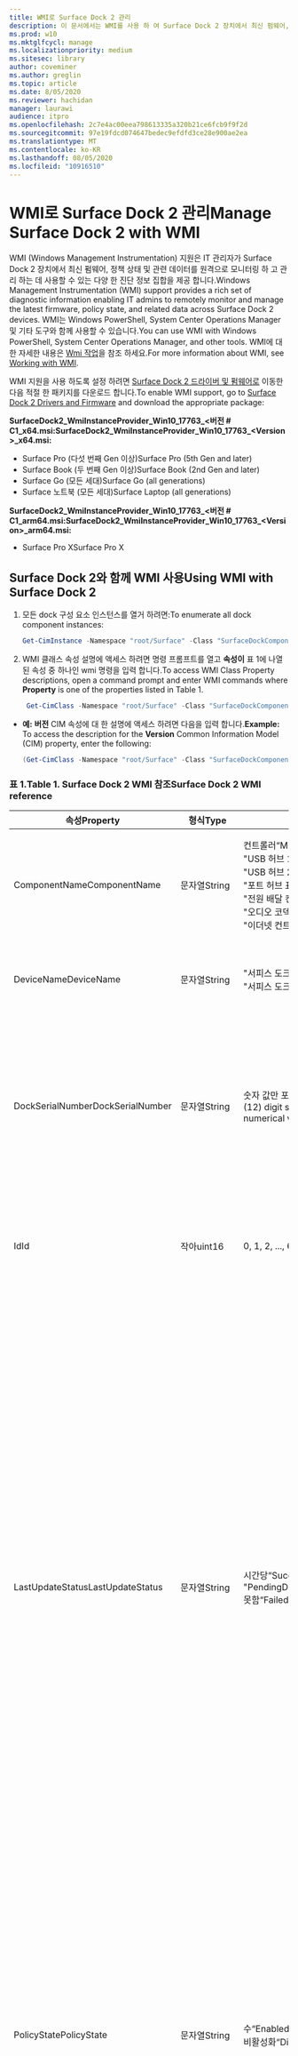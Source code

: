 ```yaml
---
title: WMI로 Surface Dock 2 관리
description: 이 문서에서는 WMI를 사용 하 여 Surface Dock 2 장치에서 최신 펌웨어, 정책 상태 및 관련 데이터를 원격으로 모니터링 하 고 관리 하는 방법에 대해 설명 합니다.
ms.prod: w10
ms.mktglfcycl: manage
ms.localizationpriority: medium
ms.sitesec: library
author: coveminer
ms.author: greglin
ms.topic: article
ms.date: 8/05/2020
ms.reviewer: hachidan
manager: laurawi
audience: itpro
ms.openlocfilehash: 2c7e4ac00eea798613335a320b21ce6fcb9f9f2d
ms.sourcegitcommit: 97e19fdcd074647bedec9efdfd3ce28e900ae2ea
ms.translationtype: MT
ms.contentlocale: ko-KR
ms.lasthandoff: 08/05/2020
ms.locfileid: "10916510"
---
```

# <span data-ttu-id="cafca-103">WMI로 Surface Dock 2 관리</span><span class="sxs-lookup"><span data-stu-id="cafca-103">Manage Surface Dock 2 with WMI</span></span>

<span data-ttu-id="cafca-104">WMI (Windows Management Instrumentation) 지원은 IT 관리자가 Surface Dock 2 장치에서 최신 펌웨어, 정책 상태 및 관련 데이터를 원격으로 모니터링 하 고 관리 하는 데 사용할 수 있는 다양 한 진단 정보 집합을 제공 합니다.</span><span class="sxs-lookup"><span data-stu-id="cafca-104">Windows Management Instrumentation (WMI) support provides a rich set of diagnostic information enabling IT admins to remotely monitor and manage the latest firmware, policy state, and related data across Surface Dock 2 devices.</span></span> <span data-ttu-id="cafca-105">WMI는 Windows PowerShell, System Center Operations Manager 및 기타 도구와 함께 사용할 수 있습니다.</span><span class="sxs-lookup"><span data-stu-id="cafca-105">You can use WMI with Windows PowerShell, System Center Operations Manager, and other tools.</span></span> <span data-ttu-id="cafca-106">WMI에 대 한 자세한 내용은 [Wmi 작업](https://docs.microsoft.com/powershell/scripting/learn/ps101/07-working-with-wmi?view=powershell-5.1)을 참조 하세요.</span><span class="sxs-lookup"><span data-stu-id="cafca-106">For more information about WMI, see [Working with WMI](https://docs.microsoft.com/powershell/scripting/learn/ps101/07-working-with-wmi?view=powershell-5.1).</span></span> 

<span data-ttu-id="cafca-107">WMI 지원을 사용 하도록 설정 하려면 [Surface Dock 2 드라이버 및 펌웨어로](https://www.microsoft.com/download/details.aspx?id=101317) 이동한 다음 적절 한 패키지를 다운로드 합니다.</span><span class="sxs-lookup"><span data-stu-id="cafca-107">To enable WMI support, go to [Surface Dock 2 Drivers and Firmware](https://www.microsoft.com/download/details.aspx?id=101317) and download the appropriate package:</span></span>

**<span data-ttu-id="cafca-108">SurfaceDock2_WmiInstanceProvider_Win10_17763_&#60;버전 # C1_x64.msi:</span><span class="sxs-lookup"><span data-stu-id="cafca-108">SurfaceDock2_WmiInstanceProvider_Win10_17763_&#60;Version&#62;_x64.msi:</span></span>**<br>

- <span data-ttu-id="cafca-109">Surface Pro (다섯 번째 Gen 이상)</span><span class="sxs-lookup"><span data-stu-id="cafca-109">Surface Pro (5th Gen and later)</span></span>
- <span data-ttu-id="cafca-110">Surface Book (두 번째 Gen 이상)</span><span class="sxs-lookup"><span data-stu-id="cafca-110">Surface Book (2nd Gen and later)</span></span>
- <span data-ttu-id="cafca-111">Surface Go (모든 세대)</span><span class="sxs-lookup"><span data-stu-id="cafca-111">Surface Go (all generations)</span></span>
- <span data-ttu-id="cafca-112">Surface 노트북 (모든 세대)</span><span class="sxs-lookup"><span data-stu-id="cafca-112">Surface Laptop (all generations)</span></span>

 **<span data-ttu-id="cafca-113">SurfaceDock2_WmiInstanceProvider_Win10_17763_&#60;버전 # C1_arm64.msi:</span><span class="sxs-lookup"><span data-stu-id="cafca-113">SurfaceDock2_WmiInstanceProvider_Win10_17763_&#60;Version&#62;_arm64.msi:</span></span>** <br>

- <span data-ttu-id="cafca-114">Surface Pro X</span><span class="sxs-lookup"><span data-stu-id="cafca-114">Surface Pro X</span></span>

## <span data-ttu-id="cafca-115">Surface Dock 2와 함께 WMI 사용</span><span class="sxs-lookup"><span data-stu-id="cafca-115">Using WMI with Surface Dock 2</span></span>

1. <span data-ttu-id="cafca-116">모든 dock 구성 요소 인스턴스를 열거 하려면:</span><span class="sxs-lookup"><span data-stu-id="cafca-116">To enumerate all dock component instances:</span></span>

    ```PowerShell
    Get-CimInstance -Namespace "root/Surface" -Class "SurfaceDockComponent" 
    ```
2. <span data-ttu-id="cafca-117">WMI 클래스 속성 설명에 액세스 하려면 명령 프롬프트를 열고 **속성이** 표 1에 나열 된 속성 중 하나인 wmi 명령을 입력 합니다.</span><span class="sxs-lookup"><span data-stu-id="cafca-117">To access WMI Class Property descriptions, open a command prompt and enter WMI commands where **Property** is one of the properties listed in Table 1.</span></span>

    ```PowerShell
     Get-CimClass -Namespace "root/Surface" -Class "SurfaceDockComponent").CimClassProperties["<Property>"]
    ```

- <span data-ttu-id="cafca-118">**예:** **버전** CIM 속성에 대 한 설명에 액세스 하려면 다음을 입력 합니다.</span><span class="sxs-lookup"><span data-stu-id="cafca-118">**Example:** To access the description for the **Version** Common Information Model (CIM) property, enter the following:</span></span>
    ```PowerShell
    (Get-CimClass -Namespace "root/Surface" -Class "SurfaceDockComponent").CimClassProperties["Version"].Qualifiers["Description"].Value
    ```
 
 ### <span data-ttu-id="cafca-119">표 1.</span><span class="sxs-lookup"><span data-stu-id="cafca-119">Table 1.</span></span> <span data-ttu-id="cafca-120">Surface Dock 2 WMI 참조</span><span class="sxs-lookup"><span data-stu-id="cafca-120">Surface Dock 2 WMI reference</span></span>

| <span data-ttu-id="cafca-121">속성</span><span class="sxs-lookup"><span data-stu-id="cafca-121">Property</span></span>         | <span data-ttu-id="cafca-122">형식</span><span class="sxs-lookup"><span data-stu-id="cafca-122">Type</span></span>   | <span data-ttu-id="cafca-123">예상 값</span><span class="sxs-lookup"><span data-stu-id="cafca-123">Expected Value(s)</span></span>                                                                                                                                                                                                            | <span data-ttu-id="cafca-124">설명</span><span class="sxs-lookup"><span data-stu-id="cafca-124">Description</span></span>                                                                                                                                                                                                                                                                                                                                                                                                                                                                                                                                                                                                                                                                                                                                                                                                                                                                                                                                                                                                                                                                                                                                                                                                                                                                                                                                                                                                                                                                                                                                                                                                                                                                                                                                                                                                 |
| ---------------- | ------ | ---------------------------------------------------------------------------------------------------------------------------------------------------------------------------------------------------------------------------- | ----------------------------------------------------------------------------------------------------------------------------------------------------------------------------------------------------------------------------------------------------------------------------------------------------------------------------------------------------------------------------------------------------------------------------------------------------------------------------------------------------------------------------------------------------------------------------------------------------------------------------------------------------------------------------------------------------------------------------------------------------------------------------------------------------------------------------------------------------------------------------------------------------------------------------------------------------------------------------------------------------------------------------------------------------------------------------------------------------------------------------------------------------------------------------------------------------------------------------------------------------------------------------------------------------------------------------------------------------------------------------------------------------------------------------------------------------------------------------------------------------------------------------------------------------------------------------------------------------------------------------------------------------------------------------------------------------------------------------------------------------------------------------------------------------------- |
| <span data-ttu-id="cafca-125">ComponentName</span><span class="sxs-lookup"><span data-stu-id="cafca-125">ComponentName</span></span>    | <span data-ttu-id="cafca-126">문자열</span><span class="sxs-lookup"><span data-stu-id="cafca-126">String</span></span> | <span data-ttu-id="cafca-127">컨트롤러</span><span class="sxs-lookup"><span data-stu-id="cafca-127">“Microcontroller”</span></span> <br><span data-ttu-id="cafca-128">"USB 허브 1"</span><span class="sxs-lookup"><span data-stu-id="cafca-128">“USB Hub 1”</span></span> <br><span data-ttu-id="cafca-129">"USB 허브 2"</span><span class="sxs-lookup"><span data-stu-id="cafca-129">“USB Hub 2”</span></span> <br><span data-ttu-id="cafca-130">"포트 허브 표시"</span><span class="sxs-lookup"><span data-stu-id="cafca-130">“Display Port Hub”</span></span> <br><span data-ttu-id="cafca-131">"전원 배달 컨트롤러"</span><span class="sxs-lookup"><span data-stu-id="cafca-131">“Power Delivery Controller”</span></span> <br><span data-ttu-id="cafca-132">"오디오 코덱"</span><span class="sxs-lookup"><span data-stu-id="cafca-132">“Audio Codec”</span></span> <br><span data-ttu-id="cafca-133">"이더넷 컨트롤러"</span><span class="sxs-lookup"><span data-stu-id="cafca-133">“Ethernet Controller”</span></span>                                                                         | <span data-ttu-id="cafca-134">다음 속성에는 제공 되는 CIM (Common Information Model) 클래스 데이터에 해당 하는 장치 구성 요소의 특정 이름이 나열 됩니다.</span><span class="sxs-lookup"><span data-stu-id="cafca-134">The following property lists the specific name of the device component that the accompanying Common Information Model (CIM) class data corresponds to.</span></span>                                                                                                                                                                                                                                                                                                                                                                                                                                                                                                                                                                                                                                                                                                                                                                                                                                                                                                                                                                                                                                                                                                                                                                                                                                                                                                                                                                                                                                                                                                                                                                                                                                                  |
| <span data-ttu-id="cafca-135">DeviceName</span><span class="sxs-lookup"><span data-stu-id="cafca-135">DeviceName</span></span>       | <span data-ttu-id="cafca-136">문자열</span><span class="sxs-lookup"><span data-stu-id="cafca-136">String</span></span> | <span data-ttu-id="cafca-137">"서피스 도크 1"</span><span class="sxs-lookup"><span data-stu-id="cafca-137">“Surface Dock 1”</span></span> <br><span data-ttu-id="cafca-138">"서피스 도크 2"</span><span class="sxs-lookup"><span data-stu-id="cafca-138">“Surface Dock 2”</span></span>                                                                                                                                                                                        | <span data-ttu-id="cafca-139">다음 속성에는 특정 장치 구성 요소가 속한 dock 장치의 이름이 포함 되어 있습니다.</span><span class="sxs-lookup"><span data-stu-id="cafca-139">The following property contains the name of the dock device that the specific device component belongs to.</span></span>                                                                                                                                                                                                                                                                                                                                                                                                                                                                                                                                                                                                                                                                                                                                                                                                                                                                                                                                                                                                                                                                                                                                                                                                                                                                                                                                                                                                                                                                                                                                                                                                                                                                                               |
| <span data-ttu-id="cafca-140">DockSerialNumber</span><span class="sxs-lookup"><span data-stu-id="cafca-140">DockSerialNumber</span></span> | <span data-ttu-id="cafca-141">문자열</span><span class="sxs-lookup"><span data-stu-id="cafca-141">String</span></span> | <span data-ttu-id="cafca-142">숫자 값만 포함 하는 12 개의 숫자 일련 번호</span><span class="sxs-lookup"><span data-stu-id="cafca-142">A twelve (12) digit serial number containing only numerical values</span></span>                                                                                                                                                           | <span data-ttu-id="cafca-143">다음 속성은 연결 된 dock 장치의 일련 번호를 기록 합니다.</span><span class="sxs-lookup"><span data-stu-id="cafca-143">The following property records the serial number of the attached dock device.</span></span> <span data-ttu-id="cafca-144">이 일련 번호는 동일한 dock 장치에 속하는 모든 구성 요소에 대해 동일 합니다.</span><span class="sxs-lookup"><span data-stu-id="cafca-144">This serial number is the exact same for every component as they belong to the same dock device.</span></span> <span data-ttu-id="cafca-145">참조를 위해이 일련 번호를 실제로 서피스 도크 자체의 아래쪽에서 찾을 수 있습니다.</span><span class="sxs-lookup"><span data-stu-id="cafca-145">For reference, this serial number can be found physically on the underside of the Surface Dock itself.</span></span>                                                                                                                                                                                                                                                                                                                                                                                                                                                                                                                                                                                                                                                                                                                                                                                                                                                                                                                                                                                                                                                                                                                                                                                                                                                                                                                                                                                                                                                                                                                    |
| <span data-ttu-id="cafca-146">Id</span><span class="sxs-lookup"><span data-stu-id="cafca-146">Id</span></span>               | <span data-ttu-id="cafca-147">작아</span><span class="sxs-lookup"><span data-stu-id="cafca-147">uint16</span></span> | <span data-ttu-id="cafca-148">0, 1, 2, ..., 65535</span><span class="sxs-lookup"><span data-stu-id="cafca-148">0, 1, 2, ..., 65535</span></span>                                                                                                                                                                                                          | <span data-ttu-id="cafca-149">다음 속성은 0에서 시작 하 여 개수를 계산 하는 고유 Id입니다.</span><span class="sxs-lookup"><span data-stu-id="cafca-149">The following property is a unique Id that starts from zero (0) and counts up.</span></span> <span data-ttu-id="cafca-150">이 변수는 열거 된 WMI 인스턴스의 번호를 매기는 데 사용 됩니다.</span><span class="sxs-lookup"><span data-stu-id="cafca-150">This variable is used for numbering the enumerated WMI instances.</span></span>                                                                                                                                                                                                                                                                                                                                                                                                                                                                                                                                                                                                                                                                                                                                                                                                                                                                                                                                                                                                                                                                                                                                                                                                                                                                                                                                                                                                                                                                                                                                                                                                                                                        |
| <span data-ttu-id="cafca-151">LastUpdateStatus</span><span class="sxs-lookup"><span data-stu-id="cafca-151">LastUpdateStatus</span></span> | <span data-ttu-id="cafca-152">문자열</span><span class="sxs-lookup"><span data-stu-id="cafca-152">String</span></span> | <span data-ttu-id="cafca-153">시간당</span><span class="sxs-lookup"><span data-stu-id="cafca-153">“Success”</span></span> <br><span data-ttu-id="cafca-154">"PendingDockReattach"</span><span class="sxs-lookup"><span data-stu-id="cafca-154">“PendingDockReattach”</span></span> <br><span data-ttu-id="cafca-155">못함</span><span class="sxs-lookup"><span data-stu-id="cafca-155">“Failed”</span></span>                                                                                                                                                                             | <span data-ttu-id="cafca-156">다음 속성은 해당 장치 구성 요소에 대해 마지막으로 시도한 CFU (구성 요소 펌웨어 업데이트) 상태를 자세히 설명 합니다.</span><span class="sxs-lookup"><span data-stu-id="cafca-156">The following property details the last attempted Component Firmware Update (CFU) status for the device component in question.</span></span> <span data-ttu-id="cafca-157">사용할 수 있는 값은 **성공,** **보류 중인 도크** 다시 연결, **실패입니다.**</span><span class="sxs-lookup"><span data-stu-id="cafca-157">Possible values are: **Success,** **Pending Dock Reattach,** and **Failed.**</span></span><br><br><br><span data-ttu-id="cafca-158">- **성공** 하면 이전에 적용 한 새 펌웨어가 성공적으로 적용 되었음을 나타냅니다.</span><span class="sxs-lookup"><span data-stu-id="cafca-158">- **Success** indicates that previously applied new firmware was applied successfully</span></span><br><span data-ttu-id="cafca-159">- **보류 중인 Dock** 다시 연결 장치 구성 요소에 대해 보류 중인 새 업데이트가 있고 사용자가 Dock의 Surface connector를 분리 하 여 다시 연결 해야 새 업데이트를 적용할 수 있습니다.</span><span class="sxs-lookup"><span data-stu-id="cafca-159">- **Pending Dock Reattach** indicates there is a new update pending for the device component and the user must detach and reattach the Dock’s Surface connector in order to apply the new update.</span></span><br><span data-ttu-id="cafca-160">- **Failed** 는 CFU 프로세스 중에 적법 한 오류가 발생 했거나 주변 장치가 예상 버전으로 부팅 되지 않았다는 것을 나타냅니다.</span><span class="sxs-lookup"><span data-stu-id="cafca-160">- **Failed** indicates that a possible legitimate error occurred during the CFU process or the peripheral did not boot up in the expected version.</span></span> <span data-ttu-id="cafca-161">**실패** 한 경우 장치가 작동 하지 않음을 나타내는 것이 아니라 장치를 업데이트 하려고 할 때 오류가 발생 한 것입니다.</span><span class="sxs-lookup"><span data-stu-id="cafca-161">In the **Failed** case, this is not an indication that the device is not working, but rather something erroneous occurred when trying to update the device.</span></span> <span data-ttu-id="cafca-162">이러한 경우에는 이전 펌웨어가 계속 실행 됩니다.</span><span class="sxs-lookup"><span data-stu-id="cafca-162">In such case, the previous firmware will continue to run.</span></span>                                                                                                                                                                                                                                                                                                                                                                                                                                                                                                                                                                                                                                                                                                                                                                                                                                                                                                                         |
| <span data-ttu-id="cafca-163">PolicyState</span><span class="sxs-lookup"><span data-stu-id="cafca-163">PolicyState</span></span>      | <span data-ttu-id="cafca-164">문자열</span><span class="sxs-lookup"><span data-stu-id="cafca-164">String</span></span> | <span data-ttu-id="cafca-165">수</span><span class="sxs-lookup"><span data-stu-id="cafca-165">“Enabled”</span></span> <br><span data-ttu-id="cafca-166">비활성화</span><span class="sxs-lookup"><span data-stu-id="cafca-166">“Disabled”</span></span>                                                                                                                                                                                                     | <span data-ttu-id="cafca-167">다음 속성은 장치 구성 요소에 대 한 현재 Surface Enterprise 관리 모드 (SEMM) 정책을 나타냅니다.</span><span class="sxs-lookup"><span data-stu-id="cafca-167">The following property indicates the current Surface Enterprise Management Mode (SEMM) policy for the device component.</span></span> <span data-ttu-id="cafca-168">가능한 값은 **사용** 및 **사용 안 함입니다.**</span><span class="sxs-lookup"><span data-stu-id="cafca-168">Possible values are: **Enabled** and **Disabled.**</span></span><br><br><br><span data-ttu-id="cafca-169">- **ENABLED** mm 시스템에서 장치 구성 요소에 액세스 하 고 사용 하도록 호스트 디바이스에서 허용 했음을 나타냅니다.</span><span class="sxs-lookup"><span data-stu-id="cafca-169">- **Enabled** indicates that the SEMM system has allowed the host device to access and use the device component</span></span><br><span data-ttu-id="cafca-170">- **사용 안 함** 은 semm 시스템에서 장치 구성 요소를 액세스 하 고 사용 하는 것을 금지 했음을 나타냅니다.</span><span class="sxs-lookup"><span data-stu-id="cafca-170">- **Disabled** indicates that the SEMM system has disallowed and thereby prevented the host machine from accessing and using the device component.</span></span>                                                                                                                                                                                                                                                                                                                                                                                                                                                                                                                                                                                                                                                                                                                                                                                                                                                                                                                                                                                                                                                                                                                                                                                                                                                                                                                                                                                                                                                                                                                             |
| <span data-ttu-id="cafca-171">ProductId</span><span class="sxs-lookup"><span data-stu-id="cafca-171">ProductId</span></span>        | <span data-ttu-id="cafca-172">String []</span><span class="sxs-lookup"><span data-stu-id="cafca-172">String[]</span></span> | <span data-ttu-id="cafca-173">"지 수"에서 "0xFFFF" 까지의 각 범위에 해당 하는 16 진수 문자열 목록</span><span class="sxs-lookup"><span data-stu-id="cafca-173">A list of hex strings, which can each range from “0x0000” to “0xFFFF”</span></span>                                                                                                                                                        | <span data-ttu-id="cafca-174">다음 속성은 장치 구성 요소의 PID (Product Id)를 분류 합니다.</span><span class="sxs-lookup"><span data-stu-id="cafca-174">The following property classifies the Product Id (PID) of the device component.</span></span> <span data-ttu-id="cafca-175">둘 이상의 PID가 나열 될 수 있습니다.</span><span class="sxs-lookup"><span data-stu-id="cafca-175">It is possible for there to be more than one PID listed.</span></span> <span data-ttu-id="cafca-176">예를 들어 USB 허브의 경우 수퍼 속도 (SS)와 고속 (HS) 장치가 모두 단수형 "허브"로 lumped 됩니다.</span><span class="sxs-lookup"><span data-stu-id="cafca-176">In the case of a USB Hub, for example, both Super Speed (SS) and High Speed (HS) devices are lumped into a singular “Hub."</span></span> <span data-ttu-id="cafca-177">따라서이 배열 내에는 2 개의 Pid가 표시 됩니다.</span><span class="sxs-lookup"><span data-stu-id="cafca-177">Therefore, two (2) PIDs would be listed within this array.</span></span>                                                                                                                                                                                                                                                                                                                                                                                                                                                                                                                                                                                                                                                                                                                                                                                                                                                                                                                                                                                                                                                                                                                                                                                                                                                                                                                                                                                                                                                                                                                                                                                                                                                                                                                                                                                                                                                                                                                                                                                                                                                                                                                                                                                                                                                                                                                                                                                             |
| <span data-ttu-id="cafca-178">ProvisionedState</span><span class="sxs-lookup"><span data-stu-id="cafca-178">ProvisionedState</span></span>         | <span data-ttu-id="cafca-179">부울</span><span class="sxs-lookup"><span data-stu-id="cafca-179">boolean</span></span> | <span data-ttu-id="cafca-180">True 또는 False</span><span class="sxs-lookup"><span data-stu-id="cafca-180">True or False</span></span>                                                                                                                                                        | <span data-ttu-id="cafca-181">다음 속성은 Surface Dock 장치의 Surface Mode 관리 모드 (SEMM) 프로 비전 된 상태를 설명 합니다.</span><span class="sxs-lookup"><span data-stu-id="cafca-181">The following property describes the Surface Enterprise Management Mode (SEMM) provisioned state of the Surface Dock device.</span></span> <span data-ttu-id="cafca-182">프로 비전 된 상태는 동일한 dock 장치에 속하는 모든 구성 요소에 대해 동일 합니다.</span><span class="sxs-lookup"><span data-stu-id="cafca-182">The provisioned state is the exact same for every component as they belong to the same dock device.</span></span> <span data-ttu-id="cafca-183">사용할 수 있는 값은 True 또는 False입니다.</span><span class="sxs-lookup"><span data-stu-id="cafca-183">Possible values are: True or False.</span></span> <span data-ttu-id="cafca-184">True 값은 Surface Dock 장치가 현재 관리 되 고 있으므로 포트 기능이 제한 될 수 있음을 표시 합니다.</span><span class="sxs-lookup"><span data-stu-id="cafca-184">A value of true indicates the Surface Dock device is currently managed and thereby, port functionality may be restricted.</span></span> <span data-ttu-id="cafca-185">자세한 내용은 "PolicyState" 속성 필드를 참조 하세요.</span><span class="sxs-lookup"><span data-stu-id="cafca-185">See the “PolicyState” property field for more information.</span></span> <span data-ttu-id="cafca-186">값이 false 이면 Surface Dock 장치가 현재 관리 되지 않으며 기능 제한이 적용 되지 않습니다.</span><span class="sxs-lookup"><span data-stu-id="cafca-186">A value of false indicates the Surface Dock device is currently not managed and has no feature restrictions imposed.</span></span>                                                                                                                                                                                                                                                                                                                                                                                                                                                                                                                                                                                                                                                                                                                                                                                                                                                                                                                                                                                                                                                                                                                                                                                                                                                                                                                   |
| <span data-ttu-id="cafca-187">Status</span><span class="sxs-lookup"><span data-stu-id="cafca-187">Status</span></span>           | <span data-ttu-id="cafca-188">문자열</span><span class="sxs-lookup"><span data-stu-id="cafca-188">String</span></span> | <span data-ttu-id="cafca-189">확인</span><span class="sxs-lookup"><span data-stu-id="cafca-189">“OK”</span></span> <br><span data-ttu-id="cafca-190">끊어지는</span><span class="sxs-lookup"><span data-stu-id="cafca-190">“Disconnected”</span></span> <br><span data-ttu-id="cafca-191">오류</span><span class="sxs-lookup"><span data-stu-id="cafca-191">“Error”</span></span> <br><span data-ttu-id="cafca-192">누락</span><span class="sxs-lookup"><span data-stu-id="cafca-192">“Missing”</span></span> <br><span data-ttu-id="cafca-193">"DeviceHandleInUse"</span><span class="sxs-lookup"><span data-stu-id="cafca-193">“DeviceHandleInUse”</span></span> <br><span data-ttu-id="cafca-194">비활성화</span><span class="sxs-lookup"><span data-stu-id="cafca-194">“Disabled”</span></span> <br><span data-ttu-id="cafca-195">"NotSupportedByWmi"</span><span class="sxs-lookup"><span data-stu-id="cafca-195">“NotSupportedByWmi”</span></span>                                                                                                             | <span data-ttu-id="cafca-196">다음 속성은 호스트 컴퓨터에 대 한 도크 연결 상태를 설명 합니다.</span><span class="sxs-lookup"><span data-stu-id="cafca-196">The following property describes the state of the Dock’s connection to the host machine.</span></span> <span data-ttu-id="cafca-197">사용할 수 있는 값은 **OK,** **Disconnected,** **Error,** **Missing,** **DeviceHandleInUse,\*\*\*\*Disabled,** **notsupportedbywmi입니다** .  </span><span class="sxs-lookup"><span data-stu-id="cafca-197">Possible values are: **OK,** **Disconnected,** **Error,** **Missing,** **DeviceHandleInUse,**  **Disabled,** and **NotSupportedByWmi.**</span></span> <br><span data-ttu-id="cafca-198">- **OK** 는 장치가 호스트 컴퓨터에 성공적으로 연결 되었고 문제가 존재 하지 않음을 나타내고,이는 해당 기능을 금지 합니다.</span><span class="sxs-lookup"><span data-stu-id="cafca-198">- **OK** indicates that the device is successfully connected to the host machine and no problems exist, which would inhibit its functionality</span></span> <br><span data-ttu-id="cafca-199">- **Disconnected** 는 모든 장치 구성 요소에 대 한 연결을 제공 하는 Surface connector가 현재 호스트 컴퓨터에 연결 되어 있지 않음을 나타냅니다.</span><span class="sxs-lookup"><span data-stu-id="cafca-199">- **Disconnected** indicates that the Surface connector, which provides the connection for all the device components, is currently not attached to the host machine.</span></span> <br><span data-ttu-id="cafca-200">- **오류** 는 디바이스 인스턴스에서 발생할 수 있는 문제를 나타내고 디바이스 인터페이스에 장치 관리자에서 노란색 느낌표가 표시 되는 것 보다 더 많은 경우 발생 한 오류 유형에 대 한 자세한 내용은 **StatusCode** 속성을 확인 하세요.</span><span class="sxs-lookup"><span data-stu-id="cafca-200">- **Error** indicates a potential issue with the device instance and the device interface has more than likely been labeled with a yellow exclamation point in the Device Manager – check the **StatusCode** property for more detailed information on the type of error that occurred.</span></span> <br><span data-ttu-id="cafca-201">- **Missing** 장치가 호스트 컴퓨터에 열거 되었다고 예상 했지만 어떤 이유로 든 지는 것을 나타냅니다.</span><span class="sxs-lookup"><span data-stu-id="cafca-201">- **Missing** indicates that the device was expected to have enumerated on the host machine, but for some reason did not.</span></span> <span data-ttu-id="cafca-202">**StatusCode** 속성은이 잘못 된 상황을 나타내기 위해 24 값을 보유 합니다.</span><span class="sxs-lookup"><span data-stu-id="cafca-202">The **StatusCode** property will hold the value of 24 to indicate this erroneous situation.</span></span><br><span data-ttu-id="cafca-203">- **DeviceHandleInUse** 는 다른 프로세스가 현재 장치와 통신 하 고 있음을 나타내며,이는 해당 통신 요청 으로부터이 WMI (Windows Management Instrumentation) 인스턴스 공급자를 금지 합니다.</span><span class="sxs-lookup"><span data-stu-id="cafca-203">- **DeviceHandleInUse** indicates that another process is currently communicating with the device, which prohibits this Windows Management Instrumentation (WMI) Instance Provider from its communication requests.</span></span> <span data-ttu-id="cafca-204">WMI 명령을 다시 실행 해 보세요!</span><span class="sxs-lookup"><span data-stu-id="cafca-204">Try executing your WMI command again!</span></span> <br> <span data-ttu-id="cafca-205">- **Disabled** 현재 Surface Enterprise 관리 모드 (semm) 정책이 허용 되지 않아 호스트 컴퓨터에서 장치 구성 요소에 액세스 하거나 사용 하지 못하도록 한다는 것을 나타냅니다.</span><span class="sxs-lookup"><span data-stu-id="cafca-205">- **Disabled** indicates that the current Surface Enterprise Management Mode (SEMM) policy has disallowed and thereby prevented the host machine from accessing and using the device component.</span></span> <span data-ttu-id="cafca-206">자세한 내용은 **Policystate** 속성 필드를 참조 하세요.</span><span class="sxs-lookup"><span data-stu-id="cafca-206">See the **PolicyState** property field for more information.</span></span><br><span data-ttu-id="cafca-207">- **Notsupportedbywmi** 는 연결 된 도크가 현재이 WMI 공급자에서 지원 되지 않음을 나타냅니다.</span><span class="sxs-lookup"><span data-stu-id="cafca-207">- **NotSupportedByWmi** indicates the connected dock is currently not supported by this WMI Provider.</span></span> <span data-ttu-id="cafca-208">이 상태는이 WMI 인스턴스 공급자가 현재 지원 하지 않는 Surface Dock 1에 대해 표시 됩니다.</span><span class="sxs-lookup"><span data-stu-id="cafca-208">This status will appear for the Surface Dock 1, which is currently not supported by this WMI Instance Provider.</span></span>|
| <span data-ttu-id="cafca-209">StatusCode</span><span class="sxs-lookup"><span data-stu-id="cafca-209">StatusCode</span></span>       | <span data-ttu-id="cafca-210">uint32</span><span class="sxs-lookup"><span data-stu-id="cafca-210">uint32</span></span> | <span data-ttu-id="cafca-211">CIM_LogicalDevice WMI 클래스 ( *cimwin32*내)에서 가져온 [장치 관리자 오류 코드](https://docs.microsoft.com/windows-hardware/drivers/install/device-manager-error-messages)</span><span class="sxs-lookup"><span data-stu-id="cafca-211">[Device Manager Error Code](https://docs.microsoft.com/windows-hardware/drivers/install/device-manager-error-messages) obtained from the CIM_LogicalDevice WMI Class (within *cimwin32.mof*)</span></span> | <span data-ttu-id="cafca-212">다음 속성은 지정 된 dock 구성 요소에 대 한 장치 관리자 오류 코드를 제공 합니다.</span><span class="sxs-lookup"><span data-stu-id="cafca-212">The following property provides the Device Manager error code for the given dock component.</span></span> <span data-ttu-id="cafca-213">값 0은 dock 구성 요소가 올바르게 작동 하 고 있음을 나타냅니다. 값이 0 보다 크면 dock 구성 요소에 문제가 있거나 오류가 발생할 수 있음을 나타냅니다.</span><span class="sxs-lookup"><span data-stu-id="cafca-213">A value of zero (0) indicates that the dock component is working correctly; a value greater than zero (0) indicates an issue or a possible error with the dock component.</span></span> <span data-ttu-id="cafca-214">Dock 구성 요소는 여러 장치 인터페이스로 열거 될 수 있기 때문에 추가 장치 관리자 오류 코드가 있을 수 있습니다.</span><span class="sxs-lookup"><span data-stu-id="cafca-214">Because the dock component may enumerate with several device interfaces, it is possible there may be additional Device Manager error codes.</span></span> <span data-ttu-id="cafca-215">이 속성 필드에는 여러 개를 사용할 수 있는 경우에도 단일 오류 코드만 나열 됩니다.</span><span class="sxs-lookup"><span data-stu-id="cafca-215">This property field only lists a single error code even if multiple are available.</span></span> <span data-ttu-id="cafca-216">장치 관리자는 특정 오류 코드가 발생 한 경우에만 노란색 느낌표를 사용 하 여 디바이스에 레이블을 지정 합니다.</span><span class="sxs-lookup"><span data-stu-id="cafca-216">The Device Manager will label the device with a yellow exclamation point only when certain error codes have occurred.</span></span>                                                                                                                                                                                                                                                                                                                                                                                                                                                                                                                                                                                                                                                                                                                                                                                                                                                                                                                                                                                                                                                                                                                                                                                |
| <span data-ttu-id="cafca-217">VendorId</span><span class="sxs-lookup"><span data-stu-id="cafca-217">VendorId</span></span>         | <span data-ttu-id="cafca-218">문자열</span><span class="sxs-lookup"><span data-stu-id="cafca-218">String</span></span> | <span data-ttu-id="cafca-219">"0."에서 "0xFFFF" 까지의 범위에 있는 16 진수 문자열</span><span class="sxs-lookup"><span data-stu-id="cafca-219">A hex string that can range from “0x0000” to “0xFFFF”</span></span>                                                                                                                                                                        | <span data-ttu-id="cafca-220">다음 속성은 장치 구성 요소의 특정 공급 업체 Id (VID)를 설명 합니다.</span><span class="sxs-lookup"><span data-stu-id="cafca-220">The following property notes the specific Vendor Id (VID) of the device component.</span></span>                                                                                                                                                                                                                                                                                                                                                                                                                                                                                                                                                                                                                                                                                                                                                                                                                                                                                                                                                                                                                                                                                                                                                                                                                                                                                                                                                                                                                                                                                                                                                                                                                                                                                                                       |
| <span data-ttu-id="cafca-221">버전</span><span class="sxs-lookup"><span data-stu-id="cafca-221">Version</span></span>          | <span data-ttu-id="cafca-222">문자열</span><span class="sxs-lookup"><span data-stu-id="cafca-222">String</span></span> | <span data-ttu-id="cafca-223">"X.y. z"와 같이 폼이 있는 버전 문자열입니다. 여기서 x, y 및 z는 숫자 값입니다.</span><span class="sxs-lookup"><span data-stu-id="cafca-223">A version string, which has the form as follows: “x.y.z”, where x, y, and z are numerical values.</span></span>                                                                                                                            | <span data-ttu-id="cafca-224">다음 속성은 현재 장치 구성 요소에서 실행 중인 펌웨어의 현재 버전을 지정 합니다.</span><span class="sxs-lookup"><span data-stu-id="cafca-224">The following property specifies the current version of the firmware, which is currently running on the device component.</span></span>                                                                                                                                                                                                                                                                                                                                                                                                                                                                                                                                                                                                                                                                                                                                                                                                                                                                                                                                                                                                                                                                                                                                                                                                                                                                                                                                                                                                                                                                                                                                                                                                                                                                                |


## <span data-ttu-id="cafca-225">자세히 알아보기</span><span class="sxs-lookup"><span data-stu-id="cafca-225">Learn more</span></span>

- [<span data-ttu-id="cafca-226">Secure Surface Dock 2 포트(SEMM 포함)</span><span class="sxs-lookup"><span data-stu-id="cafca-226">Secure Surface Dock 2 ports with SEMM</span></span>](secure-surface-dock-ports-semm.md)
- [<span data-ttu-id="cafca-227">Surface Dock 2의 새로운 기능</span><span class="sxs-lookup"><span data-stu-id="cafca-227">What's new in Surface Dock 2</span></span>](surface-dock-whats-new.md)
- [<span data-ttu-id="cafca-228">장치 관리자 오류 코드</span><span class="sxs-lookup"><span data-stu-id="cafca-228">Device Manager error codes</span></span>](https://docs.microsoft.com/windows-hardware/drivers/install/device-manager-error-messages)
- [<span data-ttu-id="cafca-229">WMI 작업</span><span class="sxs-lookup"><span data-stu-id="cafca-229">Working with WMI</span></span>](https://docs.microsoft.com/powershell/scripting/learn/ps101/07-working-with-wmi?view=powershell-5.1)
